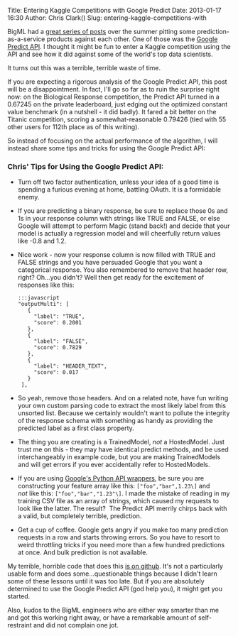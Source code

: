 Title: Entering Kaggle Competitions with Google Predict
Date: 2013-01-17 16:30
Author: Chris Clark()
Slug: entering-kaggle-competitions-with

BigML had a [great series of
posts](http://blog.bigml.com/2013/01/04/machine-learning-throwdown-the-reckoning/)
over the summer pitting some prediction-as-a-service products against
each other. One of those was the [Google Predict
API](https://developers.google.com/prediction/). I thought it might be
fun to enter a Kaggle competition using the API and see how it did
against some of the world's top data scientists.  
  
It turns out this was a terrible, terrible waste of time.  
  
If you are expecting a rigorous analysis of the Google Predict API, this
post will be a disappointment. In fact, I'll go so far as to ruin the
surprise right now: on the Biological Response competition, the Predict
API turned in a 0.67245 on the private leaderboard, just edging out the
optimized constant value benchmark (in a nutshell - it did badly). It
fared a bit better on the Titanic competition, scoring a
somewhat-reasonable 0.79426 (tied with 55 other users for 112th place as
of this writing).  
  
So instead of focusing on the actual performance of the algorithm, I
will instead share some tips and tricks for using the Google Predict
API:  

### Chris' Tips for Using the Google Predict API:

-   Turn off two factor authentication, unless your idea of a good time
    is spending a furious evening at home, battling OAuth. It is a
    formidable enemy.
-   If you are predicting a binary response, be sure to replace those 0s
    and 1s in your response column with strings like TRUE and FALSE, or
    else Google will attempt to perform Magic (stand back!) and decide
    that your model is actually a regression model and will cheerfully
    return values like -0.8 and 1.2.
-   Nice work - now your response column is now filled with TRUE and
    FALSE strings and you have persuaded Google that you want a
    categorical response. You also remembered to remove that header row,
    right? Oh...you didn't? Well then get ready for the excitement of
    responses like this:

        :::javascript
        "outputMulti": [
           {
             "label": "TRUE",
             "score": 0.2001
           },
           {
             "label": "FALSE",
             "score": 0.7829
           },
           {
             "label": "HEADER_TEXT",
             "score": 0.017
           }
         ],

-   So yeah, remove those headers. And on a related note, have fun
    writing your own custom parsing code to extract the most likely
    label from this unsorted list. Because we certainly wouldn't want to
    pollute the integrity of the response schema with something as handy
    as providing the predicted label as a first class property.
-   The thing you are creating is a TrainedModel, *not* a HostedModel.
    Just trust me on this - they may have identical predict methods, and
    be used interchangeably in example code, but you are making
    TrainedModels and will get errors if you ever accidentally refer
    to HostedModels.
-   If you are using [Google's Python API
    wrappers](http://code.google.com/p/google-api-python-client/), be
    sure you are constructing your feature array like this:
    ``["foo","bar",1.23\]``
    and *not* like this:
    ``["foo","bar","1.23"\]``. I made the mistake of reading in my
    training CSV file as an array of strings, which caused my requests
    to look like the latter. The result?  The Predict API merrily
    chirps back with a valid, but completely terrible, prediction.
-   Get a cup of coffee. Google gets angry if you make too many
    prediction requests in a row and starts throwing errors. So you have
    to resort to weird throttling tricks if you need more than a few
    hundred predictions at once. And bulk prediction is not available.

My terrible, horrible code that does this [is on
github](https://github.com/chrisclark/GooglePredictForKaggle). It's not
a particularly usable form and does some...questionable things because I
didn't learn some of these lessons until it was too late. But if you are
absolutely determined to use the Google Predict API (god help you), it
might get you started.

Also, kudos to the BigML engineers who are either way smarter than me
and got this working right away, or have a remarkable amount of
self-restraint and did not complain one jot.
